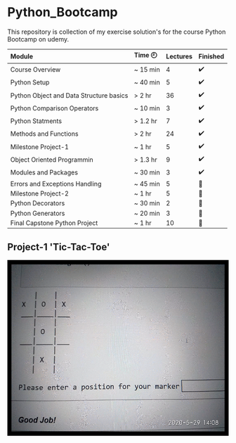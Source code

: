 # Python_Bootcamp
This repository is collection of my exercise solution's for the course Python Bootcamp on udemy.

Module | Time :clock9: | Lectures | Finished
:------------ | :-------------| :-------------| :-------------
Course Overview | ~ 15 min | 4 | :heavy_check_mark:
Python Setup | ~ 40 min | 5 | :heavy_check_mark:
Python Object and Data Structure basics | > 2 hr | 36 | :heavy_check_mark:
Python Comparison Operators | ~ 10 min | 3 | :heavy_check_mark:
Python Statments | > 1.2 hr | 7 | :heavy_check_mark:
Methods and Functions | > 2 hr | 24 | :heavy_check_mark:
Milestone Project-1 | ~ 1 hr | 5 | :heavy_check_mark:
Object Oriented Programmin | > 1.3 hr | 9 | :heavy_check_mark:
Modules and Packages | ~ 30 min | 3 | :heavy_check_mark:
Errors and Exceptions Handling | ~ 45 min | 5 | :black_square_button:
Milestone Project-2 | ~ 1 hr | 5 | :black_square_button:
Python Decorators | ~ 30 min | 2 | :black_square_button:
Python Generators | ~ 20 min | 3 | :black_square_button:
Final Capstone Python Project | ~ 1 hr | 10 | :black_square_button:
 
## Project-1 'Tic-Tac-Toe'

<img src = "https://github.com/Sachindrck/Python_Bootcamp/blob/master/Project-1/ezgif.com-gif-maker.gif" height = 400px>
